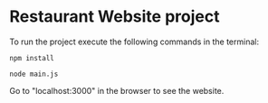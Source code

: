 # Restaurant Website project

To run the project execute the following commands in the terminal:

```
npm install

node main.js
```

Go to "localhost:3000" in the browser to see the website.
